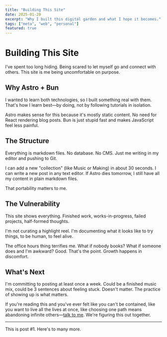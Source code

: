```yaml
---
title: "Building This Site"
date: 2025-01-20
excerpt: "Why I built this digital garden and what I hope it becomes."
tags: ["meta", "web", "personal"]
featured: true
---
```


# Building This Site

I've spent too long hiding. Being scared to let myself go and connect with others. This site is me being uncomfortable on purpose.

## Why Astro + Bun

I wanted to learn both technologies, so I built something real with them. That's how I learn best—by doing, not by following tutorials in isolation.

Astro makes sense for this because it's mostly static content. No need for React rendering blog posts. Bun is just stupid fast and makes JavaScript feel less painful.

## The Structure

Everything is markdown files. No database. No CMS. Just me writing in my editor and pushing to Git.

I can add a new "collection" (like Music or Making) in about 30 seconds. I can write a new post in any text editor. If Astro dies tomorrow, I still have all my content in plain markdown files.

That portability matters to me.

## The Vulnerability

This site shows everything. Finished work, works-in-progress, failed projects, half-formed thoughts. 

I'm not curating a highlight reel. I'm documenting what it looks like to try things, to be human, to feel alive.

The office hours thing terrifies me. What if nobody books? What if someone does and I'm awkward? Good. That's the point. Growth happens in discomfort.

## What's Next

I'm committing to posting at least once a week. Could be a finished music mix, could be 3 sentences about feeling stuck. Doesn't matter. The practice of showing up is what matters.

If you're reading this and you've ever felt like you can't be contained, like you want to live all the lives at once, like choosing one path means abandoning infinite others—[talk to me](/now). We're figuring this out together.

---

This is post #1. Here's to many more.
